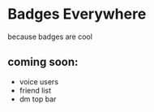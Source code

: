 # Badges Everywhere

because badges are cool

## coming soon:
 - voice users
 - friend list
 - dm top bar
